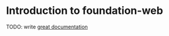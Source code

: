 # Introduction to foundation-web

TODO: write [great documentation](http://jacobian.org/writing/what-to-write/)
